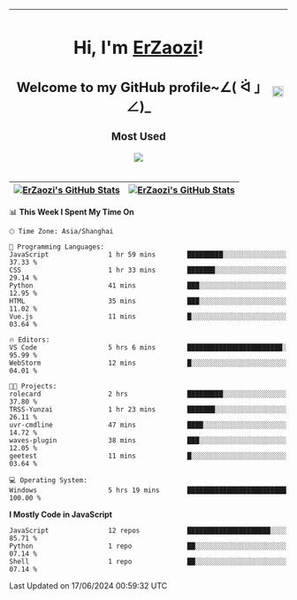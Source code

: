 |<h1>Hi, I'm <a href="https://github.com/erzaozi">ErZaozi</a>! </h1><h2>Welcome to my GitHub profile~∠( ᐛ 」∠)_</h2><p><h3>Most Used</h3><img src="https://skillicons.dev/icons?i=github,vscode,visualstudio,ubuntu,postman,pycharm,webstorm,git,docker"></p>|<img decoding="async" align=center src="https://cdn.jsdelivr.net/gh/erzaozi/erzaozi/image.gif" width="100%">|
| ----- | ----- |

| <a href="https://github.com/erzaozi"><img align="center" src="https://github-readme-stats.vercel.app/api/top-langs/?username=erzaozi&title_color=44cef6&text_color=4b5cc4&icon_color=2bbc8a&bg_color=white&langs_count=4&hide_border=true" alt="ErZaozi's GitHub Stats" /></a> | <a href="https://github.com/erzaozi"><img align="center" src="https://github-readme-stats.vercel.app/api?username=erzaozi&show_icons=true&line_height=27&count_private=true&title_color=44cef6&text_color=4b5cc4&icon_color=2bbc8a&bg_color=white&hide_border=true" alt="ErZaozi's GitHub Stats" /></a> |
| ----- | ----- |
<!--START_SECTION:waka-->
📊 **This Week I Spent My Time On** 

```text
🕑︎ Time Zone: Asia/Shanghai

💬 Programming Languages: 
JavaScript               1 hr 59 mins        █████████░░░░░░░░░░░░░░░░   37.33 % 
CSS                      1 hr 33 mins        ███████░░░░░░░░░░░░░░░░░░   29.14 % 
Python                   41 mins             ███░░░░░░░░░░░░░░░░░░░░░░   12.95 % 
HTML                     35 mins             ███░░░░░░░░░░░░░░░░░░░░░░   11.02 % 
Vue.js                   11 mins             █░░░░░░░░░░░░░░░░░░░░░░░░   03.64 % 

🔥 Editors: 
VS Code                  5 hrs 6 mins        ████████████████████████░   95.99 % 
WebStorm                 12 mins             █░░░░░░░░░░░░░░░░░░░░░░░░   04.01 % 

🐱‍💻 Projects: 
rolecard                 2 hrs               █████████░░░░░░░░░░░░░░░░   37.80 % 
TRSS-Yunzai              1 hr 23 mins        ███████░░░░░░░░░░░░░░░░░░   26.11 % 
uvr-cmdline              47 mins             ████░░░░░░░░░░░░░░░░░░░░░   14.72 % 
waves-plugin             38 mins             ███░░░░░░░░░░░░░░░░░░░░░░   12.05 % 
geetest                  11 mins             █░░░░░░░░░░░░░░░░░░░░░░░░   03.64 % 

💻 Operating System: 
Windows                  5 hrs 19 mins       █████████████████████████   100.00 % 
```

**I Mostly Code in JavaScript** 

```text
JavaScript               12 repos            █████████████████████░░░░   85.71 % 
Python                   1 repo              ██░░░░░░░░░░░░░░░░░░░░░░░   07.14 % 
Shell                    1 repo              ██░░░░░░░░░░░░░░░░░░░░░░░   07.14 % 
```




 Last Updated on 17/06/2024 00:59:32 UTC
<!--END_SECTION:waka-->

